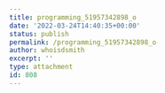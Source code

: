 ```yaml
---
title: programming_51957342898_o
date: '2022-03-24T14:40:35+00:00'
status: publish
permalink: /programming_51957342898_o
author: whoisdsmith
excerpt: ''
type: attachment
id: 808
---
```

<!DOCTYPE html PUBLIC "-//W3C//DTD HTML 4.0 Transitional//EN" "http://www.w3.org/TR/REC-html40/loose.dtd">
<?xml encoding="UTF-8">
